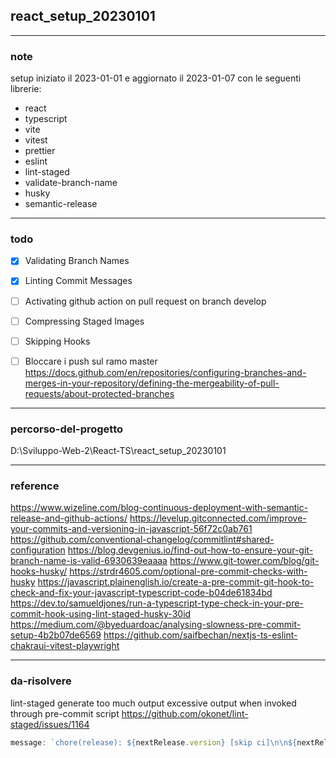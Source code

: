 

## react_setup_20230101

---
### note
setup 
iniziato il 2023-01-01 e 
aggiornato il 2023-01-07 
con le seguenti librerie:
- react
- typescript
- vite
- vitest
- prettier
- eslint
- lint-staged
- validate-branch-name
- husky
- semantic-release

---
### todo
- [x] Validating Branch Names

- [x] Linting Commit Messages

- [ ] Activating github action on pull request on branch develop

- [ ] Compressing Staged Images

- [ ] Skipping Hooks

- [ ] Bloccare i push sul ramo master
https://docs.github.com/en/repositories/configuring-branches-and-merges-in-your-repository/defining-the-mergeability-of-pull-requests/about-protected-branches

---
### percorso-del-progetto
D:\Sviluppo-Web-2\React-TS\react_setup_20230101

---
### reference
https://www.wizeline.com/blog-continuous-deployment-with-semantic-release-and-github-actions/
https://levelup.gitconnected.com/improve-your-commits-and-versioning-in-javascript-56f72c0ab761
https://github.com/conventional-changelog/commitlint#shared-configuration
https://blog.devgenius.io/find-out-how-to-ensure-your-git-branch-name-is-valid-6930639eaaaa
https://www.git-tower.com/blog/git-hooks-husky/
https://strdr4605.com/optional-pre-commit-checks-with-husky
https://javascript.plainenglish.io/create-a-pre-commit-git-hook-to-check-and-fix-your-javascript-typescript-code-b04de61834bd
https://dev.to/samueldjones/run-a-typescript-type-check-in-your-pre-commit-hook-using-lint-staged-husky-30id
https://medium.com/@byeduardoac/analysing-slowness-pre-commit-setup-4b2b07de6569
https://github.com/saifbechan/nextjs-ts-eslint-chakraui-vitest-playwright

---
### da-risolvere
lint-staged generate too much output
excessive output when invoked through pre-commit script
https://github.com/okonet/lint-staged/issues/1164

```js
message: `chore(release): ${nextRelease.version} [skip ci]\n\n${nextRelease.notes}`,
```